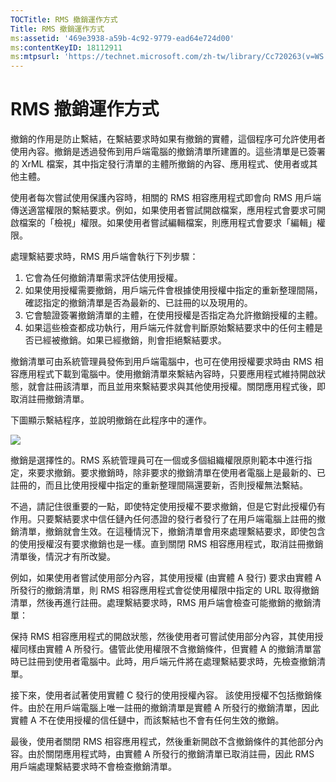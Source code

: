 ```yaml
---
TOCTitle: RMS 撤銷運作方式
Title: RMS 撤銷運作方式
ms:assetid: '469e3938-a59b-4c92-9779-ead64e724d00'
ms:contentKeyID: 18112911
ms:mtpsurl: 'https://technet.microsoft.com/zh-tw/library/Cc720263(v=WS.10)'
---
```


RMS 撤銷運作方式
================

撤銷的作用是防止繫結，在繫結要求時如果有撤銷的實體，這個程序可允許使用者使用內容。撤銷是透過發佈到用戶端電腦的撤銷清單所建置的。這些清單是已簽署的 XrML 檔案，其中指定發行清單的主體所撤銷的內容、應用程式、使用者或其他主體。

使用者每次嘗試使用保護內容時，相關的 RMS 相容應用程式即會向 RMS 用戶端傳送適當權限的繫結要求。例如，如果使用者嘗試開啟檔案，應用程式會要求可開啟檔案的「檢視」權限。如果使用者嘗試編輯檔案，則應用程式會要求「編輯」權限。

處理繫結要求時，RMS 用戶端會執行下列步驟：

1.  它會為任何撤銷清單需求評估使用授權。
2.  如果使用授權需要撤銷，用戶端元件會根據使用授權中指定的重新整理間隔，確認指定的撤銷清單是否為最新的、已註冊的以及現用的。
3.  它會驗證簽署撤銷清單的主體，在使用授權是否指定為允許撤銷授權的主體。
4.  如果這些檢查都成功執行，用戶端元件就會判斷原始繫結要求中的任何主體是否已經被撤銷。如果已經撤銷，則會拒絕繫結要求。

撤銷清單可由系統管理員發佈到用戶端電腦中，也可在使用授權要求時由 RMS 相容應用程式下載到電腦中。使用撤銷清單來繫結內容時，只要應用程式維持開啟狀態，就會註冊該清單，而且並用來繫結要求與其他使用授權。關閉應用程式後，即取消註冊撤銷清單。

下圖顯示繫結程序，並說明撤銷在此程序中的運作。

![](images/Cc720263.81aa2d70-d261-49ad-b446-96a2eddba1a5(WS.10).gif)

撤銷是選擇性的。RMS 系統管理員可在一個或多個組織權限原則範本中進行指定，來要求撤銷。要求撤銷時，除非要求的撤銷清單在使用者電腦上是最新的、已註冊的，而且比使用授權中指定的重新整理間隔還要新，否則授權無法繫結。

不過，請記住很重要的一點，即使特定使用授權不要求撤銷，但是它對此授權仍有作用。只要繫結要求中信任鏈內任何憑證的發行者發行了在用戶端電腦上註冊的撤銷清單，撤銷就會生效。在這種情況下，撤銷清單會用來處理繫結要求，即使包含的使用授權沒有要求撤銷也是一樣。直到關閉 RMS 相容應用程式，取消註冊撤銷清單後，情況才有所改變。

例如，如果使用者嘗試使用部分內容，其使用授權 (由實體 A 發行) 要求由實體 A 所發行的撤銷清單，則 RMS 相容應用程式會從使用權限中指定的 URL 取得撤銷清單，然後再進行註冊。處理繫結要求時，RMS 用戶端會檢查可能撤銷的撤銷清單：

保持 RMS 相容應用程式的開啟狀態，然後使用者可嘗試使用部分內容，其使用授權同樣由實體 A 所發行。儘管此使用權限不含撤銷條件，但實體 A 的撤銷清單當時已註冊到使用者電腦中。此時，用戶端元件將在處理繫結要求時，先檢查撤銷清單。

接下來，使用者試著使用實體 C 發行的使用授權內容。 該使用授權不包括撤銷條件。由於在用戶端電腦上唯一註冊的撤銷清單是實體 A 所發行的撤銷清單，因此實體 A 不在使用授權的信任鏈中，而該繫結也不會有任何生效的撤銷。

最後，使用者關閉 RMS 相容應用程式，然後重新開啟不含撤銷條件的其他部分內容。由於關閉應用程式時，由實體 A 所發行的撤銷清單已取消註冊，因此 RMS 用戶端處理繫結要求時不會檢查撤銷清單。